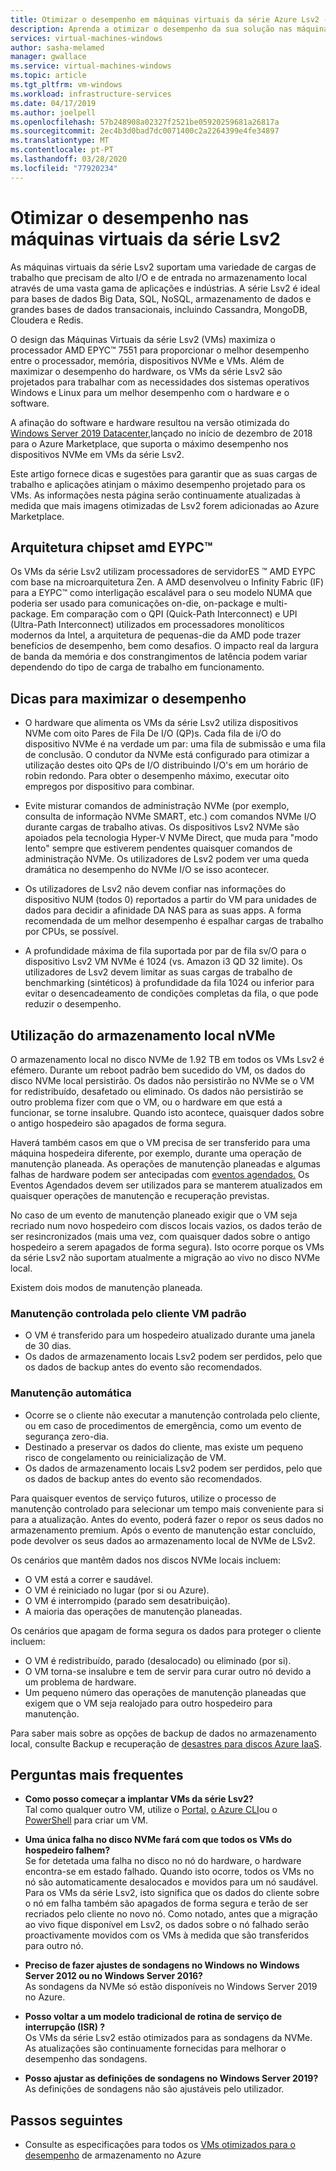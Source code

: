 ```yaml
---
title: Otimizar o desempenho em máquinas virtuais da série Azure Lsv2 - Armazenamento
description: Aprenda a otimizar o desempenho da sua solução nas máquinas virtuais da série Lsv2.
services: virtual-machines-windows
author: sasha-melamed
manager: gwallace
ms.service: virtual-machines-windows
ms.topic: article
ms.tgt_pltfrm: vm-windows
ms.workload: infrastructure-services
ms.date: 04/17/2019
ms.author: joelpell
ms.openlocfilehash: 57b248908a02327f2521be05920259681a26817a
ms.sourcegitcommit: 2ec4b3d0bad7dc0071400c2a2264399e4fe34897
ms.translationtype: MT
ms.contentlocale: pt-PT
ms.lasthandoff: 03/28/2020
ms.locfileid: "77920234"
---
```

# <a name="optimize-performance-on-the-lsv2-series-virtual-machines"></a>Otimizar o desempenho nas máquinas virtuais da série Lsv2

As máquinas virtuais da série Lsv2 suportam uma variedade de cargas de trabalho que precisam de alto I/O e de entrada no armazenamento local através de uma vasta gama de aplicações e indústrias.  A série Lsv2 é ideal para bases de dados Big Data, SQL, NoSQL, armazenamento de dados e grandes bases de dados transacionais, incluindo Cassandra, MongoDB, Cloudera e Redis.

O design das Máquinas Virtuais da série Lsv2 (VMs) maximiza o processador AMD EPYC™ 7551 para proporcionar o melhor desempenho entre o processador, memória, dispositivos NVMe e VMs. Além de maximizar o desempenho do hardware, os VMs da série Lsv2 são projetados para trabalhar com as necessidades dos sistemas operativos Windows e Linux para um melhor desempenho com o hardware e o software.

A afinação do software e hardware resultou na versão otimizada do [Windows Server 2019 Datacenter,](https://azuremarketplace.microsoft.com/marketplace/apps/microsoftwindowsserver.windowsserver?tab=Overview)lançado no início de dezembro de 2018 para o Azure Marketplace, que suporta o máximo desempenho nos dispositivos NVMe em VMs da série Lsv2.

Este artigo fornece dicas e sugestões para garantir que as suas cargas de trabalho e aplicações atinjam o máximo desempenho projetado para os VMs. As informações nesta página serão continuamente atualizadas à medida que mais imagens otimizadas de Lsv2 forem adicionadas ao Azure Marketplace.

## <a name="amd-eypc-chipset-architecture"></a>Arquitetura chipset amd EYPC™

Os VMs da série Lsv2 utilizam processadores de servidorES ™ AMD EYPC com base na microarquitetura Zen. A AMD desenvolveu o Infinity Fabric (IF) para a EYPC™ como interligação escalável para o seu modelo NUMA que poderia ser usado para comunicações on-die, on-package e multi-package. Em comparação com o QPI (Quick-Path Interconnect) e UPI (Ultra-Path Interconnect) utilizados em processadores monolíticos modernos da Intel, a arquitetura de pequenas-die da AMD pode trazer benefícios de desempenho, bem como desafios. O impacto real da largura de banda da memória e dos constrangimentos de latência podem variar dependendo do tipo de carga de trabalho em funcionamento.

## <a name="tips-for-maximizing-performance"></a>Dicas para maximizar o desempenho

* O hardware que alimenta os VMs da série Lsv2 utiliza dispositivos NVMe com oito Pares de Fila De I/O (QP)s. Cada fila de i/O do dispositivo NVMe é na verdade um par: uma fila de submissão e uma fila de conclusão. O condutor da NVMe está configurado para otimizar a utilização destes oito QPs de I/O distribuindo I/O's em um horário de robin redondo. Para obter o desempenho máximo, executar oito empregos por dispositivo para combinar.

* Evite misturar comandos de administração NVMe (por exemplo, consulta de informação NVMe SMART, etc.) com comandos NVMe I/O durante cargas de trabalho ativas. Os dispositivos Lsv2 NVMe são apoiados pela tecnologia Hyper-V NVMe Direct, que muda para "modo lento" sempre que estiverem pendentes quaisquer comandos de administração NVMe. Os utilizadores de Lsv2 podem ver uma queda dramática no desempenho do NVMe I/O se isso acontecer.

* Os utilizadores de Lsv2 não devem confiar nas informações do dispositivo NUM (todos 0) reportados a partir do VM para unidades de dados para decidir a afinidade DA NAS para as suas apps. A forma recomendada de um melhor desempenho é espalhar cargas de trabalho por CPUs, se possível. 

* A profundidade máxima de fila suportada por par de fila sv/O para o dispositivo Lsv2 VM NVMe é 1024 (vs. Amazon i3 QD 32 limite). Os utilizadores de Lsv2 devem limitar as suas cargas de trabalho de benchmarking (sintéticos) à profundidade da fila 1024 ou inferior para evitar o desencadeamento de condições completas da fila, o que pode reduzir o desempenho.

## <a name="utilizing-local-nvme-storage"></a>Utilização do armazenamento local nVMe

O armazenamento local no disco NVMe de 1.92 TB em todos os VMs Lsv2 é efémero. Durante um reboot padrão bem sucedido do VM, os dados do disco NVMe local persistirão. Os dados não persistirão no NVMe se o VM for redistribuído, desafetado ou eliminado. Os dados não persistirão se outro problema fizer com que o VM, ou o hardware em que está a funcionar, se torne insalubre. Quando isto acontece, quaisquer dados sobre o antigo hospedeiro são apagados de forma segura.

Haverá também casos em que o VM precisa de ser transferido para uma máquina hospedeira diferente, por exemplo, durante uma operação de manutenção planeada. As operações de manutenção planeadas e algumas falhas de hardware podem ser antecipadas com [eventos agendados.](scheduled-events.md) Os Eventos Agendados devem ser utilizados para se manterem atualizados em quaisquer operações de manutenção e recuperação previstas.

No caso de um evento de manutenção planeado exigir que o VM seja recriado num novo hospedeiro com discos locais vazios, os dados terão de ser resincronizados (mais uma vez, com quaisquer dados sobre o antigo hospedeiro a serem apagados de forma segura). Isto ocorre porque os VMs da série Lsv2 não suportam atualmente a migração ao vivo no disco NVMe local.

Existem dois modos de manutenção planeada.

### <a name="standard-vm-customer-controlled-maintenance"></a>Manutenção controlada pelo cliente VM padrão

- O VM é transferido para um hospedeiro atualizado durante uma janela de 30 dias.
- Os dados de armazenamento locais Lsv2 podem ser perdidos, pelo que os dados de backup antes do evento são recomendados.

### <a name="automatic-maintenance"></a>Manutenção automática

- Ocorre se o cliente não executar a manutenção controlada pelo cliente, ou em caso de procedimentos de emergência, como um evento de segurança zero-dia.
- Destinado a preservar os dados do cliente, mas existe um pequeno risco de congelamento ou reinicialização de VM.
- Os dados de armazenamento locais Lsv2 podem ser perdidos, pelo que os dados de backup antes do evento são recomendados.

Para quaisquer eventos de serviço futuros, utilize o processo de manutenção controlado para selecionar um tempo mais conveniente para si para a atualização. Antes do evento, poderá fazer o repor os seus dados no armazenamento premium. Após o evento de manutenção estar concluído, pode devolver os seus dados ao armazenamento local de NVMe de LSv2.

Os cenários que mantêm dados nos discos NVMe locais incluem:

- O VM está a correr e saudável.
- O VM é reiniciado no lugar (por si ou Azure).
- O VM é interrompido (parado sem desatribuição).
- A maioria das operações de manutenção planeadas.

Os cenários que apagam de forma segura os dados para proteger o cliente incluem:

- O VM é redistribuído, parado (desalocado) ou eliminado (por si).
- O VM torna-se insalubre e tem de servir para curar outro nó devido a um problema de hardware.
- Um pequeno número das operações de manutenção planeadas que exigem que o VM seja realojado para outro hospedeiro para manutenção.

Para saber mais sobre as opções de backup de dados no armazenamento local, consulte Backup e recuperação de [desastres para discos Azure IaaS](backup-and-disaster-recovery-for-azure-iaas-disks.md).

## <a name="frequently-asked-questions"></a>Perguntas mais frequentes

* **Como posso começar a implantar VMs da série Lsv2?**  
   Tal como qualquer outro VM, utilize o [Portal,](quick-create-portal.md) [o Azure CLI](quick-create-cli.md)ou o [PowerShell](quick-create-powershell.md) para criar um VM.

* **Uma única falha no disco NVMe fará com que todos os VMs do hospedeiro falhem?**  
   Se for detetada uma falha no disco no nó do hardware, o hardware encontra-se em estado falhado. Quando isto ocorre, todos os VMs no nó são automaticamente desalocados e movidos para um nó saudável. Para os VMs da série Lsv2, isto significa que os dados do cliente sobre o nó em falha também são apagados de forma segura e terão de ser recriados pelo cliente no novo nó. Como notado, antes que a migração ao vivo fique disponível em Lsv2, os dados sobre o nó falhado serão proactivamente movidos com os VMs à medida que são transferidos para outro nó.

* **Preciso de fazer ajustes de sondagens no Windows no Windows Server 2012 ou no Windows Server 2016?**  
   As sondagens da NVMe só estão disponíveis no Windows Server 2019 no Azure.  

* **Posso voltar a um modelo tradicional de rotina de serviço de interrupção (ISR) ?**  
   Os VMs da série Lsv2 estão otimizados para as sondagens da NVMe. As atualizações são continuamente fornecidas para melhorar o desempenho das sondagens.

* **Posso ajustar as definições de sondagens no Windows Server 2019?**  
   As definições de sondagens não são ajustáveis pelo utilizador.
   
## <a name="next-steps"></a>Passos seguintes

* Consulte as especificações para todos os [VMs otimizados para o desempenho](sizes-storage.md) de armazenamento no Azure
